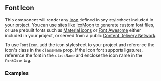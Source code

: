 ## Font Icon

This component will render any [icon](https://www.google.com/design/spec/style/icons.html#icons-system-icons)
defined in any stylesheet included in your project. You can use sites like [IcoMoon](https://icomoon.io/)
to generate custom font files, or use prebuilt fonts such as [Material icons](https://design.google.com/icons/) or
[Font Awesome](http://fontawesome.io/) either included in your project, or served from a public
[Content Delivery Network](https://en.wikipedia.org/wiki/Content_delivery_network).

To use `FontIcon`, add the icon stylesheet to your project and reference the icon's class in the `className` prop.
If the icon font supports ligatures, reference the font in the `className` and enclose the icon name in the `FontIcon`
tag.

### Examples
